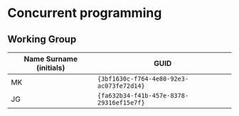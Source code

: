 # Concurrent programming

## Working Group

| Name Surname (initials) | GUID                                     |
| ----------------------- | ---------------------------------------- |
| MK                      | `{3bf1630c-f764-4e80-92e3-ac073fe72d14}` |
| JG                      | `{fa632b34-f41b-457e-8378-29316ef15e7f}` |
